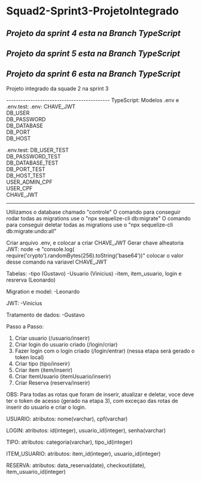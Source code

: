 # Squad2-Sprint3-ProjetoIntegrado
## *Projeto da sprint 4 esta na Branch TypeScript*
## *Projeto da sprint 5 esta na Branch TypeScript*
## *Projeto da sprint 6 esta na Branch TypeScript*
Projeto integrado da squade 2 na sprint 3

------------------------------------------- TypeScript:
Modelos .env e .env.test:
.env:   CHAVE_JWT                                                                                                                                              
        DB_USER                                                                                                                                                
        DB_PASSWORD                                                                                                                                              
        DB_DATABASE                                                                                                                                        
        DB_PORT                                                                                                                                                 
        DB_HOST                                                                                                                                                
                                                                                                                                            
.env.test:  DB_USER_TEST                                                                                                                                        
            DB_PASSWORD_TEST                                                                                                                                      
            DB_DATABASE_TEST                                                                                                                                      
            DB_PORT_TEST                                                                                                                                           
            DB_HOST_TEST                                                                                                                                          
            USER_ADMIN_CPF                                                                                                                                 
            USER_CPF                                                                                                                                          
            CHAVE_JWT                                                                                                                                             
         
-------------------------------------------------------
Utilizamos o database chamado "controle"
O comando para conseguir rodar todas as migrations use o "npx sequelize-cli db:migrate"
O comando para conseguir deletar todas as migrations use o "npx sequelize-cli db:migrate:undo:all"

Criar arquivo .env, e colocar a criar CHAVE_JWT
Gerar chave alheatoria JWT:
node -e "console.log( require('crypto').randomBytes(256).toString('base64'))" 
colocar o valor desse comando na variavel CHAVE_JWT

Tabelas:
    -tipo (Gustavo)
    -Usuario (Vinicius)
    -item, item_usuario, login e resrerva (Leonardo)

Migration e model:
    -Leonardo

JWT:
    -Vinicius

Tratamento de dados:
    -Gustavo

Passo a Passo:
1) Criar usuario (/usuario/inserir)
2) Criar login do usuario criado (/login/criar)
3) Fazer login com o login criado (/login/entrar) (nessa etapa será gerado o token local)
4) Criar tipo (tipo/inserir)
5) Criar item (item/inserir)
6) Criar ItemUsuario (itemUsuario/inserir)
7) Criar Reserva (reserva/inserir)

OBS: Para todas as rotas que foram de inserir, atualizar e deletar, voce deve ter o token de acesso (gerado na etapa 3), com exceçao das rotas de inserir do usuario e criar o login.

USUARIO:
    atributos:
    nome(varchar), cpf(varchar)

LOGIN:
    atributos:
    id(integer), usuario_id(integer), senha(varchar) 

TIPO:
    atributos:
    categoria(varchar), tipo_id(integer)   

ITEM_USUARIO:
    atributos:
    item_id(integer), usuario_id(integer)

RESERVA:
    atributos:
    data_reserva(date), checkout(date), item_usuario_id(integer)    



